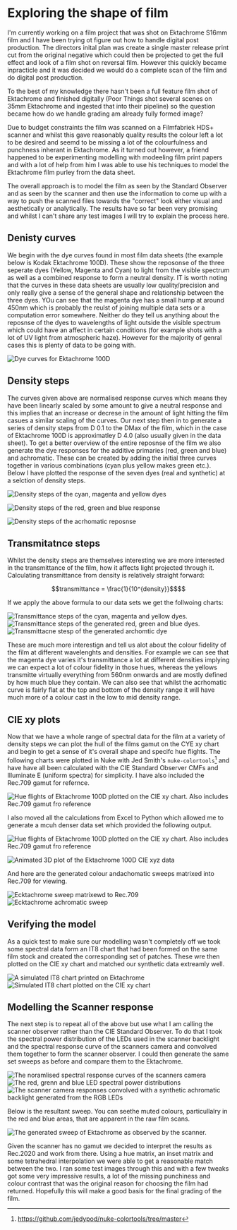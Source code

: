 # Exploring the shape of film

I'm currently working on a film project that was shot on Ektachrome S16mm film
and I have been trying ot figure out how to handle digital post production. The
directors inital plan was create a single master release print cut from the 
original negative which could then be projected to get the full effect and 
look of a film shot on reversal film. However this quickly became inpracticle
and it was decided we would do a complete scan of the film and do digital post production.

To the best of my knowledge there hasn't been a full feature film shot of 
Ektachrome and finished digitally (Poor Things shot several scenes on 35mm
Ektachrome and ingested that into their pipeline) so the question became how
do we handle grading am already fully formed image?

Due to budget constraints the film was scanned on a Filmfabriek HDS+ scanner 
and whilst this gave reasonably quality results the colour left a lot to be 
desired and seemd to be missing a lot of the colourfulness and punchness 
inherant in Ektachrome. As it turned out however, a friend happened to be 
experimenting modelling with modeeling film print papers and with a lot of help 
from him I was able to use his techniques to model the Ektachrome film purley 
from the data sheet.

The overall approach is to model the film as seen by the Standard Observer and
as seen by the scanner and then use the information to come up with a way to 
push the scanned files towards the "correct" look either visual and 
aesthetically or analytically. The results have so far been very promising and 
whilst I can't share any test images I will try to explain the process here.

## Denisty curves
We begin with the dye curves found in most film data sheets (the example below 
is Kodak Ektachrome 100D). These show the reposonse of the three seperate dyes
(Yellow, Magenta and Cyan) to light from the visible spectrum as well as a 
combined response to form a neutral density. IT is worth noting that the curves
in these data sheets are usually low quality/precision and only really give a
sense of the general shape and relationship between the three dyes. YOu can see 
that the magenta dye has a small hump at around 450nm which is probably the 
reulst of joining multiple data sets or a computation error somewhere. Neither
do they tell us anything about the reposnse of the dyes to wavelengths of light
outside the visible spectrum which could have an affect in certain conditions
(for example shots with a lot of UV light from atmospheric haze). However for 
the majority of genral cases this is plenty of data to be going with.

![Dye curves for Ektachrome 100D](/docs/assets/images/ektachrome_100D.jpg)

## Density steps
The curves given above are normalised response curves which means they have been
linearly scaled by some amount to give a neutral response and this implies that
an increase or decrese in the amount of light hitting the film casues a similar 
scaling of the curves. Our next step then in to generate a series of density 
steps from D 0.1 to the DMax of the film, which in the case of Ektachrome 100D 
is approximatley D 4.0 (also usually given in the data sheet). To get a better
overview of the entire reposnse of the film we also generate the dye responses
for the additive primaries (red, green and blue) and achromatic. These can be
created by adding the initial three curves together in various combinations
(cyan plus yellow makes green etc.). Below I have plotted the response of the 
seven dyes (real and synthetic) at a selction of density steps.

![Density steps of the cyan, magenta and yellow dyes](/docs/assets/images/CMY_density_steps.jpg)

![Density steps of the red, green and blue response](/docs/assets/images/RGB_density_steps.jpg)

![Density steps of the acrhomatic reposnse](/docs/assets/images/achromatic_density_steps.jpg)

## Transmitatnce steps
Whilst the density steps are themselves interesting we are more interested in
the transmittance of the film, how it affects light  projected through it. 
Calculating transmittance from density is relatively straight forward:

```math
transmittance = \frac{1}{10^{density}}$$
```

If we apply the above formula to our data sets we get the follwoing charts:

![Transmittance steps of the cyan, magenta and yellow dyes.](/docs/assets/images/CMY_transmittance_steps.jpg)
![Transmittance steps of the generated red, green and blue dyes.](/docs/assets/images/RGB_transmittance_steps.jpg)
![Transmittacne stesp of the generated archomtic dye](/docs/assets/images/achromatic_transmittance_steps.jpg)

These are much more interestign and tell us alot about the colour fidelity of 
the film at different wavelenghts and densities. For example we can see that
the magenta dye varies it's transmittance a lot at different densities
implying we can expect a lot of colour fidelity in those hues, whereas the
yellows transmitte virtually everything from 560nm onwards and are mostly defined by
how much blue they contain.  We can also see that whilst the acrhomatic curve is
fairly flat at the top and bottom of the density range it will have much more of
a colour cast in the low to mid density range. 

## CIE xy plots
Now that we have a whole range of spectral data for the film at a variety of
density steps we can plot the hull of the films gamut on the CYE xy chart and
begin to get a sense of it's overall shape and specifc hue flights. The 
following charts were plotted in Nuke with Jed Smith's `nuke-colortools`[^jed_smith]
and have have all been calculated with the CIE Standard Observer CMFs and 
Illuminate E (uniform spectra) for simplicity. I have also included the Rec.709
gamut for refernce.

![Hue flights of Ektachrome 100D plotted on the CIE xy chart. Also includes Rec.709 gamut fro reference](/docs/assets/images/ektachrome_hue_flights_xyz.jpg)

I also moved all the calculations from Excel to Python which allowed me to
generate a mcuh denser data set which provided the following output.

![Hue flights of Ektachrome 100D plotted on the CIE xy chart. Also includes Rec.709 gamut fro reference](/docs/assets/images/ektachrome_hue_flights_xyz_dense_data_set.jpg)

![Animated 3D plot of the Ektachrome 100D CIE xyz data](/docs/assets/images/ektachrome_100D_ciexyz.gif)

And here are the generated colour andachomatic sweeps matrixed into Rec.709 for 
viewing.

![Ecktachrome sweep matrixewd to Rec.709](/docs/assets/images/ektachrome_1931_rec709_artificial.jpg)
![Ecktachrome achromatic sweep](/docs/assets/images/ektachrome_1931_achromatic_artificial.jpg)

## Verifying the model
As a quick test to make sure our modelling wasn't completely off we took some
spectral data form an IT8 chart that had been formed on the same film stock and
created the corresponding set of patches. These wre then plotted on the CIE xy 
chart and matched our synthetic data extreamly well.

![A simulated IT8 chart printed on Ektachrome](/docs/assets/images/IT8_rec709_artificial.jpg)
![Simulated IT8 chart plotted on the CIE xy chart](/docs/assets/images/IT8_CIE_xy.jpg) 


## Modelling the Scanner response
The next step is to repeat all of the above but use what I am calling the 
scanner observer rather than the CIE Standard Observer. To do that I took the 
spectral power distribution of the LEDs used in the scanner backlight and the
spectral response curve of the scanners camera and convolved them together to
form the scanner observer. I could then generate the same set sweeps as before
and compare them to the Ektachrome.

![The noramlised spectral response curves of the scanners camera](/docs/assets/images/scanner_normalised_response.jpg)
![The red, grenn and blue LED spectral power distributions](/docs/assets/images/scanner_led_spd.jpg)
![The scanner camera responses convolved with a synthetic achromatic backlight generated from the RGB LEDs](/docs/assets/images/scanner_led_convolved.jpg)

Below is the resultant sweep. You can seethe muted colours, particullalry
in the red and blue areas, that are apparent in the raw film scans.

![The generated sweep of Ektachrome as observed by the scanner.](/docs/assets/images/ektachrome_scanner_rec709_artificial.jpg)


Given the scanner has no gamut we decided to interpret the results as Rec.2020 
and work from there. Using a hue matrix, an inset matrix and some tetrahedral 
interpolation we were able to get a reasonable match between the two. I ran 
some test images through this and with a few tweaks got some very impressive 
results, a lot of the missing punchiness and colour contrast that was the 
original reason for choosing the film had returned. Hopefully this will make a 
good basis for the final grading of the film.



[^jed_smith]: https://github.com/jedypod/nuke-colortools/tree/master